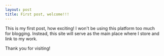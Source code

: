 ```yaml
---
layout: post
title: First post, welcome!!!
---
```


This is my first post, how exciting! I won't be using this platform too much for blogging. Instead, this site will serve as the main place where I store and link to my work.

Thank you for visiting!
